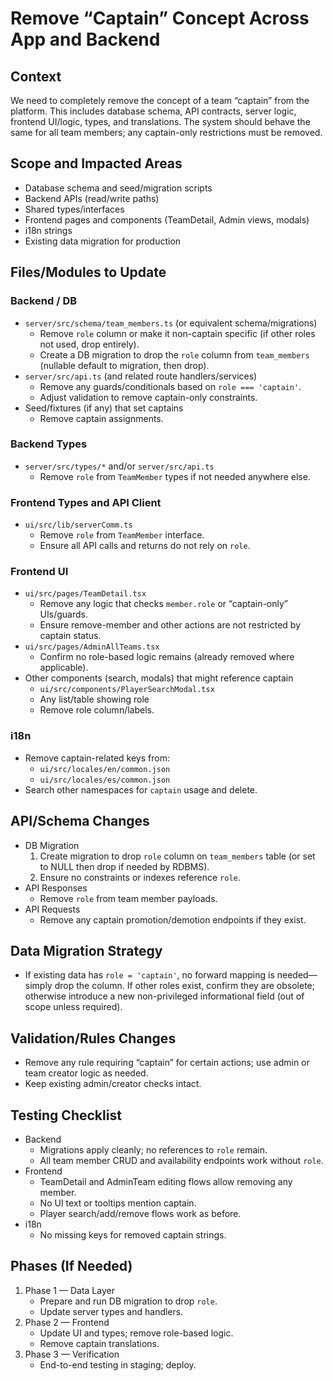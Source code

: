 # Remove “Captain” Concept Across App and Backend

## Context
We need to completely remove the concept of a team “captain” from the platform. This includes database schema, API contracts, server logic, frontend UI/logic, types, and translations. The system should behave the same for all team members; any captain-only restrictions must be removed.

## Scope and Impacted Areas
- Database schema and seed/migration scripts
- Backend APIs (read/write paths)
- Shared types/interfaces
- Frontend pages and components (TeamDetail, Admin views, modals)
- i18n strings
- Existing data migration for production

## Files/Modules to Update

### Backend / DB
- `server/src/schema/team_members.ts` (or equivalent schema/migrations)
  - Remove `role` column or make it non-captain specific (if other roles not used, drop entirely).
  - Create a DB migration to drop the `role` column from `team_members` (nullable default to migration, then drop).
- `server/src/api.ts` (and related route handlers/services)
  - Remove any guards/conditionals based on `role === 'captain'`.
  - Adjust validation to remove captain-only constraints.
- Seed/fixtures (if any) that set captains
  - Remove captain assignments.

### Backend Types
- `server/src/types/*` and/or `server/src/api.ts`
  - Remove `role` from `TeamMember` types if not needed anywhere else.

### Frontend Types and API Client
- `ui/src/lib/serverComm.ts`
  - Remove `role` from `TeamMember` interface.
  - Ensure all API calls and returns do not rely on `role`.

### Frontend UI
- `ui/src/pages/TeamDetail.tsx`
  - Remove any logic that checks `member.role` or “captain-only” UIs/guards.
  - Ensure remove-member and other actions are not restricted by captain status.
- `ui/src/pages/AdminAllTeams.tsx`
  - Confirm no role-based logic remains (already removed where applicable).
- Other components (search, modals) that might reference captain
  - `ui/src/components/PlayerSearchModal.tsx`
  - Any list/table showing role
  - Remove role column/labels.

### i18n
- Remove captain-related keys from:
  - `ui/src/locales/en/common.json`
  - `ui/src/locales/es/common.json`
- Search other namespaces for `captain` usage and delete.

## API/Schema Changes
- DB Migration
  1. Create migration to drop `role` column on `team_members` table (or set to NULL then drop if needed by RDBMS).
  2. Ensure no constraints or indexes reference `role`.
- API Responses
  - Remove `role` from team member payloads.
- API Requests
  - Remove any captain promotion/demotion endpoints if they exist.

## Data Migration Strategy
- If existing data has `role = 'captain'`, no forward mapping is needed—simply drop the column. If other roles exist, confirm they are obsolete; otherwise introduce a new non-privileged informational field (out of scope unless required).

## Validation/Rules Changes
- Remove any rule requiring “captain” for certain actions; use admin or team creator logic as needed.
- Keep existing admin/creator checks intact.

## Testing Checklist
- Backend
  - Migrations apply cleanly; no references to `role` remain.
  - All team member CRUD and availability endpoints work without `role`.
- Frontend
  - TeamDetail and AdminTeam editing flows allow removing any member.
  - No UI text or tooltips mention captain.
  - Player search/add/remove flows work as before.
- i18n
  - No missing keys for removed captain strings.

## Phases (If Needed)
1. Phase 1 — Data Layer
   - Prepare and run DB migration to drop `role`.
   - Update server types and handlers.
2. Phase 2 — Frontend
   - Update UI and types; remove role-based logic.
   - Remove captain translations.
3. Phase 3 — Verification
   - End-to-end testing in staging; deploy.
